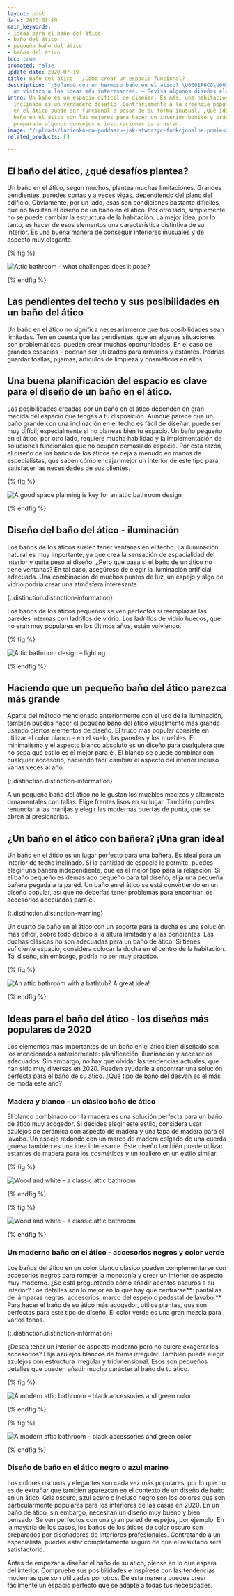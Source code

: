 ```yaml
---
layout: post
date: 2020-07-19
main_keywords:
- ideas para el baño del ático
- baño del ático
- pequeño baño del ático
- baños del ático
toc: true
promoted: false
update_date: 2020-07-19
title: Baño del ático - ¿Cómo crear un espacio funcional?
description: "¿Soñando con un hermoso baño en el ático? \U0001F6C0\U0001F3FC Echa
  un vistazo a las ideas más interesantes. ➡️ Revisa algunos diseños elegantes y funcionales."
intro: Un baño es un espacio difícil de diseñar. Es más, una habitación con un techo
  inclinado es un verdadero desafío. Contrariamente a la creencia popular, un baño
  en el ático puede ser funcional a pesar de su forma inusual. ¿Qué ideas para un
  baño en el ático son las mejores para hacer un interior bonito y práctico? Hemos
  preparado algunos consejos e inspiraciones para usted.
image: "/uploads/lazienka-na-poddaszu-jak-stworzyc-funkcjonalne-pomieszczenie.jpg"
related_products: []

---
```

## El baño del ático, ¿qué desafíos plantea?

Un baño en el ático, según muchos, plantea muchas limitaciones. Grandes pendientes, paredes cortas y a veces vigas, dependiendo del plano del edificio. Obviamente, por un lado, esas son condiciones bastante difíciles, que no facilitan el diseño de un baño en el ático. Por otro lado, simplemente no se puede cambiar la estructura de la habitación. La mejor idea, por lo tanto, es hacer de esos elementos una característica distintiva de su interior. Es una buena manera de conseguir interiores inusuales y de aspecto muy elegante.

{% fig %}

![Attic bathroom – what challenges does it pose?](/uploads/lazienka-na-poddaszu-jak-stworzyc-funkcjonalne-pomieszczenie-8.jpg "Attic bathroom – what challenges does it pose?")

{% endfig %}

## Las pendientes del techo y sus posibilidades en un baño del ático

Un baño en el ático no significa necesariamente que tus posibilidades sean limitadas. Ten en cuenta que las pendientes, que en algunas situaciones son problemáticas, pueden crear muchas oportunidades. En el caso de grandes espacios - podrían ser utilizados para armarios y estantes. Podrías guardar toallas, pijamas, artículos de limpieza y cosméticos en ellos.

## Una buena planificación del espacio es clave para el diseño de un baño en el ático.

Las posibilidades creadas por un baño en el ático dependen en gran medida del espacio que tengas a tu disposición. Aunque parece que un baño grande con una inclinación en el techo es fácil de diseñar, puede ser muy difícil, especialmente si no planeas bien tu espacio. Un baño pequeño en el ático, por otro lado, requiere mucha habilidad y la implementación de soluciones funcionales que no ocupen demasiado espacio. Por esta razón, el diseño de los baños de los áticos se deja a menudo en manos de especialistas, que saben cómo encajar mejor un interior de este tipo para satisfacer las necesidades de sus clientes.

{% fig %}

![A good space planning is key for an attic bathroom design](/uploads/lazienka-na-poddaszu-jak-stworzyc-funkcjonalne-pomieszczenie-6.jpg "A good space planning is key for an attic bathroom design")

{% endfig %}

## Diseño del baño del ático - iluminación

Los baños de los áticos suelen tener ventanas en el techo. La iluminación natural es muy importante, ya que crea la sensación de espacialidad del interior y quita peso al diseño. ¿Pero qué pasa si el baño de un ático no tiene ventanas? En tal caso, asegúrese de elegir la iluminación artificial adecuada. Una combinación de muchos puntos de luz, un espejo y algo de vidrio podría crear una atmósfera interesante.

{:.distinction.distinction-information}

Los baños de los áticos pequeños se ven perfectos si reemplazas las paredes internas con ladrillos de vidrio. Los ladrillos de vidrio huecos, que no eran muy populares en los últimos años, están volviendo.

{% fig %}

![Attic bathroom design – lighting](/uploads/lazienka-na-poddaszu-jak-stworzyc-funkcjonalne-pomieszczenie-1.jpg "Attic bathroom design – lighting")

{% endfig %}

## Haciendo que un pequeño baño del ático parezca más grande

Aparte del método mencionado anteriormente con el uso de la iluminación, también puedes hacer el pequeño baño del ático visualmente más grande usando ciertos elementos de diseño. El truco más popular consiste en utilizar el color blanco - en el suelo, las paredes y los muebles. El minimalismo y el aspecto blanco absoluto es un diseño para cualquiera que no sepa qué estilo es el mejor para él. El blanco se puede combinar con cualquier accesorio, haciendo fácil cambiar el aspecto del interior incluso varias veces al año.

{:.distinction.distinction-information}

A un pequeño baño del ático no le gustan los muebles macizos y altamente ornamentales con tallas. Elige frentes lisos en su lugar. También puedes renunciar a las manijas y elegir las modernas puertas de punta, que se abren al presionarlas.

## ¿Un baño en el ático con bañera? ¡Una gran idea!

Un baño en el ático es un lugar perfecto para una bañera. Es ideal para un interior de techo inclinado. Si la cantidad de espacio lo permite, puedes elegir una bañera independiente, que es el mejor tipo para la relajación. Si el baño pequeño es demasiado pequeño para tal diseño, elija una pequeña bañera pegada a la pared. Un baño en el ático se está convirtiendo en un diseño popular, así que no deberías tener problemas para encontrar los accesorios adecuados para él.

{:.distinction.distinction-warning}

Un cuarto de baño en el ático con un soporte para la ducha es una solución más difícil, sobre todo debido a la altura limitada y a las pendientes. Las duchas clásicas no son adecuadas para un baño de ático. Si tienes suficiente espacio, considera colocar la ducha en el centro de la habitación. Tal diseño, sin embargo, podría no ser muy práctico.

{% fig %}

![An attic bathroom with a bathtub? A great idea!](/uploads/lazienka-na-poddaszu-jak-stworzyc-funkcjonalne-pomieszczenie-3.jpg "An attic bathroom with a bathtub? A great idea!")

{% endfig %}

## Ideas para el baño del ático - los diseños más populares de 2020

Los elementos más importantes de un baño en el ático bien diseñado son los mencionados anteriormente: planificación, iluminación y accesorios adecuados. Sin embargo, no hay que olvidar las tendencias actuales, que han sido muy diversas en 2020. Pueden ayudarle a encontrar una solución perfecta para el baño de su ático. ¿Qué tipo de baño del desván es el más de moda este año?

### Madera y blanco - un clásico baño de ático

El blanco combinado con la madera es una solución perfecta para un baño de ático muy acogedor. Si decides elegir este estilo, considera usar azulejos de cerámica con aspecto de madera y una tapa de madera para el lavabo. Un espejo redondo con un marco de madera colgado de una cuerda gruesa también es una idea interesante. Este diseño también puede utilizar estantes de madera para los cosméticos y un toallero en un estilo similar.

{% fig %}

![Wood and white – a classic attic bathroom](/uploads/lazienka-na-poddaszu-jak-stworzyc-funkcjonalne-pomieszczenie-2.jpg "Wood and white – a classic attic bathroom")

{% endfig %}

{% fig %}

![Wood and white – a classic attic bathroom](/uploads/lazienka-na-poddaszu-jak-stworzyc-funkcjonalne-pomieszczenie-4.jpg "Wood and white – a classic attic bathroom")

{% endfig %}

### Un moderno baño en el ático - accesorios negros y color verde

Los baños del ático en un color blanco clásico pueden complementarse con accesorios negros para romper la monotonía y crear un interior de aspecto muy moderno. ¿Se está preguntando cómo añadir acentos oscuros a su interior? Los detalles son lo mejor en lo que hay que centrarse**: pantallas de lámparas negras, accesorios, marco del espejo o pedestal de lavabo.** Para hacer el baño de su ático más acogedor, utilice plantas, que son perfectas para este tipo de diseño. El color verde es una gran mezcla para varios tonos.

{:.distinction.distinction-information}

¿Desea tener un interior de aspecto moderno pero no quiere exagerar los accesorios? Elija azulejos blancos de forma irregular. También puede elegir azulejos con estructura irregular y tridimensional. Esos son pequeños detalles que pueden añadir mucho carácter al baño de tu ático.

{% fig %}

![A modern attic bathroom – black accessories and green color](/uploads/lazienka-na-poddaszu-jak-stworzyc-funkcjonalne-pomieszczenie-5.jpg "A modern attic bathroom – black accessories and green color")

{% endfig %}

{% fig %}

![A modern attic bathroom – black accessories and green color](/uploads/lazienka-na-poddaszu-jak-stworzyc-funkcjonalne-pomieszczenie-7.jpg "A modern attic bathroom – black accessories and green color")

{% endfig %}

### Diseño de baño en el ático negro o azul marino

Los colores oscuros y elegantes son cada vez más populares, por lo que no es de extrañar que también aparezcan en el contexto de un diseño de baño en un ático. Gris oscuro, azul acero o incluso negro son los colores que son particularmente populares para los interiores de las casas en 2020. En un baño de ático, sin embargo, necesitan un diseño muy bueno y bien pensado. Se ven perfectos con una gran pared de espejos, por ejemplo. En la mayoría de los casos, los baños de los áticos de color oscuro son preparados por diseñadores de interiores profesionales. Contratando a un especialista, puedes estar completamente seguro de que el resultado será satisfactorio.

Antes de empezar a diseñar el baño de su ático, piense en lo que espera del interior. Compruebe sus posibilidades e inspírese con las tendencias modernas que son utilizadas por otros. De esta manera puedes crear fácilmente un espacio perfecto que se adapte a todas tus necesidades.